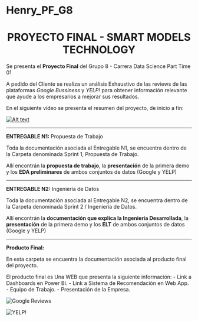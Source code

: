 # Henry_PF_G8


<h1 align="center"> PROYECTO FINAL  - SMART MODELS TECHNOLOGY </h1>

Se presenta el **Proyecto Final** del Grupo 8  - Carrera Data Science Part Time 01

A pedido del Cliente se realiza un análisis Exhaustivo de las reviews de las plataformas *Google Bussiness* y *YELP!* para obtener información relevante que ayude a los empresarios a mejorar sus resultados. 

En el siguiente video se presenta el resumen del proyecto, de inicio a fin: 

[![Alt text](https://img.youtube.com/vi/aUg0z6dV55Q/0.jpg)](https://www.youtube.com/watch?v=aUg0z6dV55Q)

-------------
**ENTREGABLE N1:** Propuesta de Trabajo

Toda la documentación asociada al Entregable N1, se encuentra dentro de la Carpeta denominada Sprint 1, Propuesta de Trabajo.

Allí encontrán la **propuesta de trabajo**, la **presentación** de la primera demo y los **EDA preliminares** de ambos conjuntos de datos (Google y YELP)


-----------------
**ENTREGABLE N2:**  Ingeniería de Datos

Toda la documentación asociada al Entregable N2, se encuentra dentro de la Carpeta denominada Sprint 2 / Ingeniería de Datos. 

Allí encontrán la **documentación que explica la Ingeniería Desarrollada**, la **presentación** de la primera demo y los **ELT** de ambos conjuntos de datos (Google y YELP)

-----------------

**Producto Final:**

En esta carpeta se encuentra la documentación asociada al producto final del proyecto. 

El producto final es Una WEB que presenta la siguiente información: 
                                                            - Link a Dashboards en Power Bi. 
                                                            - Link a Sistema de Recomendación en Web App. 
                                                            - Equipo de Trabajo. 
                                                            - Presentación de la Empresa. 
                                                  


![Google Reviews](https://assets-global.website-files.com/602cf6148109ccfeb1d80c49/60d4509851d12743d030a9eb_5c11336dd43b9272273fb4ce_Google-Reviews.jpeg)

![YELP!](https://andesandassociates.com/wp-content/uploads/2019/04/Yelp.png)




